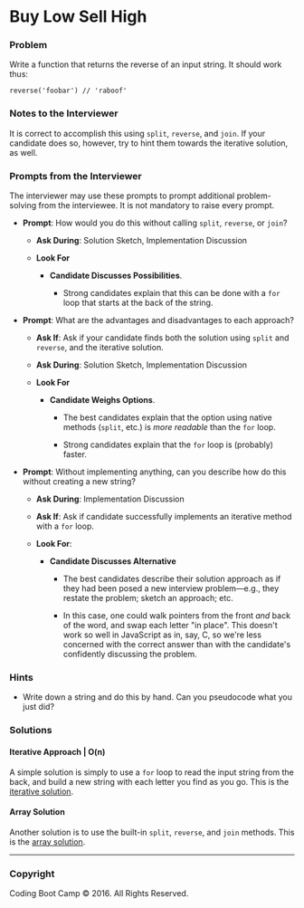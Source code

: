 # Buy Low Sell High

### Problem

Write a function that returns the reverse of an input string. It should work thus:

```
reverse('foobar') // 'raboof'
```

### Notes to the Interviewer

It is correct to accomplish this using `split`, `reverse`, and `join`. If your candidate does so, however, try to hint them towards the iterative solution, as well.

### Prompts from the Interviewer

The interviewer may use these prompts to prompt additional problem-solving from the interviewee. It is not mandatory to raise every prompt.

* **Prompt**: How would you do this without calling `split`, `reverse`, or `join`?

  * **Ask During**: Solution Sketch, Implementation Discussion

  * **Look For**

    * **Candidate Discusses Possibilities**.

      * Strong candidates explain that this can be done with a `for` loop that starts at the back of the string.

* **Prompt**: What are the advantages and disadvantages to each approach?

  * **Ask If**: Ask if your candidate finds both the solution using `split` and `reverse`, and the iterative solution.

  * **Ask During**: Solution Sketch, Implementation Discussion

  * **Look For**

    * **Candidate Weighs Options**.

      * The best candidates explain that the option using native methods (`split`, etc.) is _more readable_ than the `for` loop.

      * Strong candidates explain that the `for` loop is (probably) faster.

* **Prompt**: Without implementing anything, can you describe how do this without creating a new string?

  * **Ask During**: Implementation Discussion

  * **Ask If**: Ask if candidate successfully implements an iterative method with a `for` loop.

  * **Look For**:

    * **Candidate Discusses Alternative**

      * The best candidates describe their solution approach as if they had been posed a new interview problem—e.g., they restate the problem; sketch an approach; etc.

      * In this case, one could walk pointers from the front _and_ back of the word, and swap each letter "in place". This doesn't work so well in JavaScript as in, say, C, so we're less concerned with the correct answer than with the candidate's confidently discussing the problem.

### Hints

* Write down a string and do this by hand. Can you pseudocode what you just did?

### Solutions

#### Iterative Approach | O(n)

A simple solution is simply to use a `for` loop to read the input string from the back, and build a new string with each letter you find as you go. This is the [iterative solution](Solutions/iterative_solution.js).

#### Array Solution

Another solution is to use the built-in `split`, `reverse`, and `join` methods. This is the [array solution](Solutions/array_solution.js).

- - -

### Copyright

Coding Boot Camp © 2016. All Rights Reserved.
